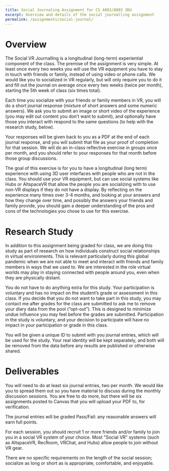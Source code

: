 ```yaml
---
title: Social Journaling Assignment for CS 4803/8803 3DU
excerpt: Overview and details of the social journalling assignment
permalink: /assignments/social-journal/
---
```


# Overview

The Social VR Journalling is a longitudinal (long-term) experiential component of the class.  The premise of the assignment is very simple. At least once every two weeks you will use the VR equipment you have to stay in touch with friends or family, instead of using video or phone calls. We would like you to socialized in VR regularly, but will only require you to do it and fill out the journal on average once every two weeks (twice per month), starting the 5th week of class (six times total).

Each time you socialize with your friends or family members in VR, you will do a short journal response (mixture of short answers and some numeric answers). We ask you to submit an image or short video of the experience (you may edit out content you don’t want to submit), and optionally have those you interact with respond to the same questions (to help with the research study, below). 

Your responses will be given back to you as a PDF at the end of each journal response, and you will submit that file as your proof of completion for that session. We will do an in-class reflective exercise in groups once per month, and you should refer to your responses for that month before those group discussions.

The goal of this exercise is for you to have a longitudinal (long term) experience with using 3D user interfaces with people who are not in the class. You should use your VR equipment, but can use social systems like Hubs or AltspaceVR that allow the people you are socializing with to use non-VR displays if they do not have a display. By reflecting on the experience many times over 3-4 months, and looking at your answers and how they change over time, and possibly the answers your friends and family provide, you should gain a deeper understanding of the pros and cons of the technologies you chose to use for this exercise.

# Research Study

In addition to this assignment being graded for class, we are doing this study as part of research on how individuals construct social relationships in virtual environments. This is relevant particularly during this global pandemic when we are not able to meet and interact with friends and family members in ways that we used to. We are interested in the role virtual worlds may play in staying connected with people around you, even when they are physically distant. 

You do not have to do anything extra for this study. Your participation is voluntary and has no impact on the student’s grade or assessment in this class.  If you decide that you do not want to take part in this study, you may contact me after grades for the class are submitted to ask me to remove your diary data from the pool (“opt-out”). This is designed to minimize undue influence you may feel before the grades are submitted. Participation in the study is voluntary, and your decision to participate will have no impact in your participation or grade in this class.

You will be given a unique ID to submit with you journal entries, which will be used for the study. Your real identity will be kept separately, and both will be removed from the data before any results are published or otherwise shared.

# Deliverables 

You will need to do at least six journal entries, two per month. We would like you to spread them out so you have material to discuss during the monthly discussion sessions.  You are free to do more, but there will be six assignments posted to Canvas that you will upload your PDF to, for verification. 

The journal entries will be graded Pass/Fail: any reasonable answers will earn full points.

For each session, you should recruit 1 or more friends and/or family to join you in a social VR system of your choice. Most "Social VR" systems (such as AltspaceVR, RecRoom, VRChat, and Hubs) allow people to join without VR gear.

There are no specific requirements on the length of the social session; socialize as long or short as is appropriate, comfortable, and enjoyable.
